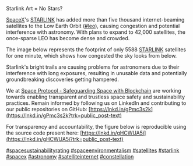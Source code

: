 Starlink Art = No Stars? 

[SpaceX](https://www.linkedin.com/company/spacex?trk=public_post-text)'s [STARLINK](https://qa.linkedin.com/company/starlink?trk=public_post-text) has added more than five thousand internet-beaming satellites to the Low Earth Orbit ([#leo](https://www.linkedin.com/signup/cold-join?session_redirect=https%3A%2F%2Fwww.linkedin.com%2Ffeed%2Fhashtag%2Fleo&trk=public_post-text)), causing congestion and potential interference with astronomy. With plans to expand to 42,000 satellites, the once-sparse LEO has become dense and crowded. 

The image below represents the footprint of only 5588 [STARLINK](https://qa.linkedin.com/company/starlink?trk=public_post-text) satellites for one minute, which shows how congested the sky looks from below. 

Starlink's bright trails are causing problems for astronomers due to their interference with long exposures, resulting in unusable data and potentially groundbreaking discoveries getting hampered. 

We at [Space Protocol - Safeguarding Space with Blockchain](https://au.linkedin.com/company/spaceprotocolorg?trk=public_post-text) are working towards enabling transparent and trustless space safety and sustainability practices. Remain informed by following us on LinkedIn and contributing to our public repositories on GitHub: [https://lnkd.in/gPmc3s2k](https://lnkd.in/gPmc3s2k?trk=public_post-text) 

For transparency and accountability, the figure below is reproducible using the source code present here: [https://lnkd.in/gHCWUA5i](https://lnkd.in/gHCWUA5i?trk=public_post-text)  

[#spacesustainabilityrating](https://www.linkedin.com/signup/cold-join?session_redirect=https%3A%2F%2Fwww.linkedin.com%2Ffeed%2Fhashtag%2Fspacesustainabilityrating&trk=public_post-text) [#spaceenvironmentalism](https://www.linkedin.com/signup/cold-join?session_redirect=https%3A%2F%2Fwww.linkedin.com%2Ffeed%2Fhashtag%2Fspaceenvironmentalism&trk=public_post-text)  [#satellites](https://www.linkedin.com/signup/cold-join?session_redirect=https%3A%2F%2Fwww.linkedin.com%2Ffeed%2Fhashtag%2Fsatellites&trk=public_post-text)  [#starlink](https://www.linkedin.com/signup/cold-join?session_redirect=https%3A%2F%2Fwww.linkedin.com%2Ffeed%2Fhashtag%2Fstarlink&trk=public_post-text)  [#spacex](https://www.linkedin.com/signup/cold-join?session_redirect=https%3A%2F%2Fwww.linkedin.com%2Ffeed%2Fhashtag%2Fspacex&trk=public_post-text)  [#astronomy](https://www.linkedin.com/signup/cold-join?session_redirect=https%3A%2F%2Fwww.linkedin.com%2Ffeed%2Fhashtag%2Fastronomy&trk=public_post-text)  [#satelliteinternet](https://www.linkedin.com/signup/cold-join?session_redirect=https%3A%2F%2Fwww.linkedin.com%2Ffeed%2Fhashtag%2Fsatelliteinternet&trk=public_post-text)  [#constellation](https://www.linkedin.com/signup/cold-join?session_redirect=https%3A%2F%2Fwww.linkedin.com%2Ffeed%2Fhashtag%2Fconstellation&trk=public_post-text)
